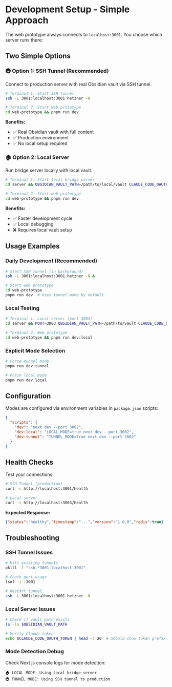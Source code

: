 # Development Setup - Simple Approach

The web prototype always connects to `localhost:3001`. You choose which server runs there:

## Two Simple Options

### 🚇 Option 1: SSH Tunnel (Recommended)
Connect to production server with real Obsidian vault via SSH tunnel.

```bash
# Terminal 1: Start SSH tunnel
ssh -L 3001:localhost:3001 hetzner -N

# Terminal 2: Start web prototype
cd web-prototype && pnpm run dev
```

**Benefits:**
- ✅ Real Obsidian vault with full content
- ✅ Production environment
- ✅ No local setup required

### 🏠 Option 2: Local Server  
Run bridge server locally with local vault.

```bash  
# Terminal 1: Start local bridge server
cd server && OBSIDIAN_VAULT_PATH=/path/to/local/vault CLAUDE_CODE_OAUTH_TOKEN=$TOKEN npm start

# Terminal 2: Start web prototype  
cd web-prototype && pnpm run dev
```

**Benefits:**
- ✅ Faster development cycle
- ✅ Local debugging
- ❌ Requires local vault setup

## Usage Examples

### Daily Development (Recommended)
```bash
# Start SSH tunnel (in background)
ssh -L 3001:localhost:3001 hetzner -N &

# Start web prototype
cd web-prototype
pnpm run dev  # Uses tunnel mode by default
```

### Local Testing
```bash
# Terminal 1: Local server (port 3003)
cd server && PORT=3003 OBSIDIAN_VAULT_PATH=/path/to/vault CLAUDE_CODE_OAUTH_TOKEN=$TOKEN npm start

# Terminal 2: Web prototype  
cd web-prototype && pnpm run dev:local
```

### Explicit Mode Selection
```bash
# Force tunnel mode
pnpm run dev:tunnel

# Force local mode
pnpm run dev:local
```

## Configuration

Modes are configured via environment variables in `package.json` scripts:

```json
{
  "scripts": {
    "dev": "next dev --port 3002",
    "dev:local": "LOCAL_MODE=true next dev --port 3002", 
    "dev:tunnel": "TUNNEL_MODE=true next dev --port 3002"
  }
}
```

## Health Checks

Test your connections:

```bash
# SSH Tunnel (production)
curl -s http://localhost:3001/health

# Local server
curl -s http://localhost:3003/health
```

**Expected Response:**
```json
{"status":"healthy","timestamp":"...","version":"1.0.0","redis":true}
```

## Troubleshooting

### SSH Tunnel Issues
```bash
# Kill existing tunnels
pkill -f "ssh.*3001:localhost:3001"

# Check port usage
lsof -i :3001

# Restart tunnel
ssh -L 3001:localhost:3001 hetzner -N
```

### Local Server Issues
```bash
# Check if vault path exists
ls -la $OBSIDIAN_VAULT_PATH

# Verify Claude token
echo $CLAUDE_CODE_OAUTH_TOKEN | head -c 20  # Should show token prefix
```

### Mode Detection Debug
Check Next.js console logs for mode detection:
```
🏠 LOCAL MODE: Using local bridge server
🚇 TUNNEL MODE: Using SSH tunnel to production
```